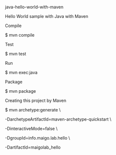 java-hello-world-with-maven

Hello World sample with Java with Maven


Compile

$ mvn compile


Test

$ mvn test


Run

$ mvn exec:java


Package

$ mvn package


Creating this project by Maven


$ mvn archetype:generate \

  -DarchetypeArtifactId=maven-archetype-quickstart \
 
  -DinteractiveMode=false \

  -DgroupId=info.maigo.lab.hello \
 
  -DartifactId=maigolab_hello
